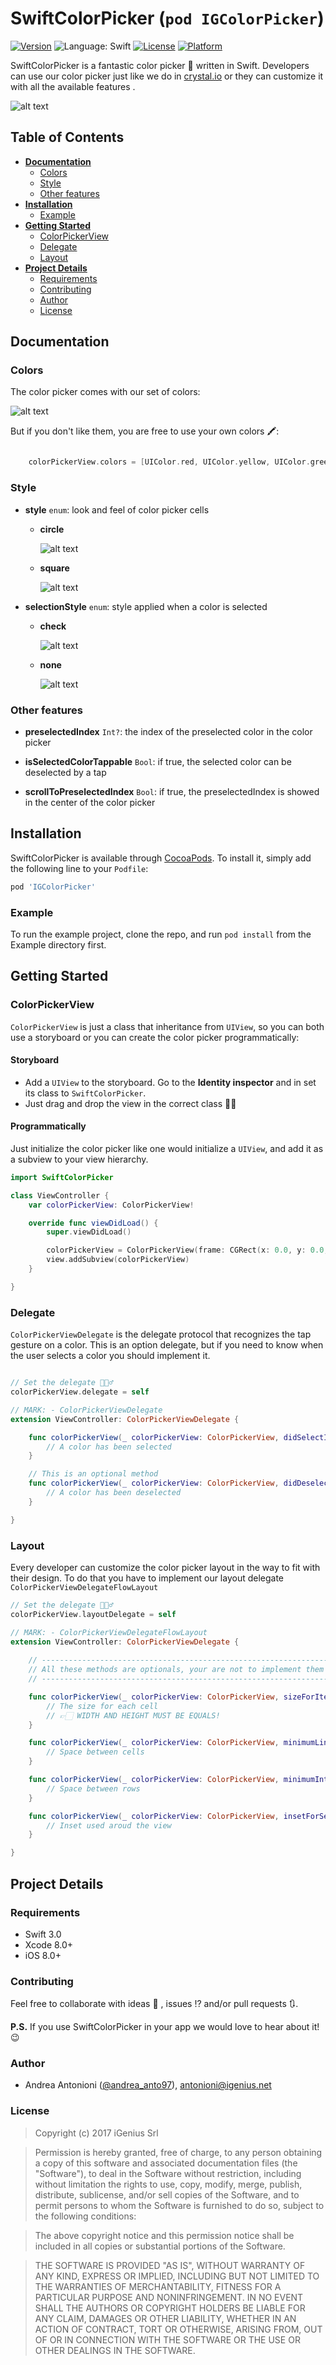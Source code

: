 # SwiftColorPicker (`pod IGColorPicker`)


[![Version](https://img.shields.io/cocoapods/v/SwiftColorPicker.svg?style=flat)](http://cocoapods.org/pods/SwiftColorPicker)
<img src="https://img.shields.io/badge/language-swift-orange.svg" alt="Language: Swift">
[![License](https://img.shields.io/cocoapods/l/SwiftColorPicker.svg?style=flat)](http://cocoapods.org/pods/SwiftColorPicker)
[![Platform](https://img.shields.io/cocoapods/p/SwiftColorPicker.svg?style=flat)](http://cocoapods.org/pods/SwiftColorPicker)

SwiftColorPicker is a fantastic color picker 🎨 written in Swift. Developers can use our color picker just like we do in [crystal.io](https://crystal.io) or they can customize it with all the available features .

![alt text](/Resources/wall-examples.png "Examples")

## Table of Contents
* [**Documentation**](#documentation)
    * [Colors](#colors)
    * [Style](#style)
    * [Other features](#other-features)
* [**Installation**](#installation)
    * [Example](#example)
* [**Getting Started**](#getting-started)
    * [ColorPickerView](#colorpickerview)
    * [Delegate](#delegate)
    * [Layout](#layout)
* [**Project Details**](#project-details)
    * [Requirements](#requirements)
    * [Contributing](#contributing)
    * [Author](#author)
    * [License](#license)

## Documentation
### Colors
The color picker comes with our set of colors:

![alt text](/Resources/Palette.png "Color Palette")

But if you don't like them, you are free to use your own colors 🖍:
```swift

    colorPickerView.colors = [UIColor.red, UIColor.yellow, UIColor.green, UIColor.black]

```

### Style
* **style** ```enum```: look and feel of color picker cells
    * **circle**
    
      ![alt text](/Resources/Circle.png "Circle style")

    * **square**
    
      ![alt text](/Resources/Square.png "Square style")

* **selectionStyle** ```enum```: style applied when a color is selected
    * **check**
      
      ![alt text](/Resources/Check.png "Check selection style")

    * **none**

      ![alt text](/Resources/None.png "None selection style")

### Other features
* **preselectedIndex** ```Int?```: the index of the preselected color in the color picker

* **isSelectedColorTappable** ```Bool```: if true, the selected color can be deselected by a tap

* **scrollToPreselectedIndex** ```Bool```: if true, the preselectedIndex is showed in the center of the color picker


## Installation

SwiftColorPicker is available through [CocoaPods](http://cocoapods.org). To install
it, simply add the following line to your `Podfile`:

```ruby
pod 'IGColorPicker'
```
### Example

To run the example project, clone the repo, and run `pod install` from the Example directory first.

## Getting Started
### ColorPickerView

`ColorPickerView` is just a class that inheritance from `UIView`, so you can both use a storyboard or you can create the color picker programmatically:

#### Storyboard
* Add a `UIView` to the storyboard. Go to the **Identity inspector** and in set its class to `SwiftColorPicker`.
* Just drag and drop the view in the correct class  🤙🏻

#### Programmatically
Just initialize the color picker like one would initialize a `UIView`, and add it as a subview to your view hierarchy.

```swift
import SwiftColorPicker

class ViewController {
    var colorPickerView: ColorPickerView!

    override func viewDidLoad() {
        super.viewDidLoad()

        colorPickerView = ColorPickerView(frame: CGRect(x: 0.0, y: 0.0, width: widthSize, height: heightSize)
        view.addSubview(colorPickerView)
    }

}

```

### Delegate
`ColorPickerViewDelegate` is the delegate protocol that recognizes the tap gesture on a color. This is an option delegate, but if you need to know when the user selects a color you should implement it.

```swift

// Set the delegate 🙋🏻‍♂️
colorPickerView.delegate = self

// MARK: - ColorPickerViewDelegate
extension ViewController: ColorPickerViewDelegate {

    func colorPickerView(_ colorPickerView: ColorPickerView, didSelectItemAt indexPath: IndexPath) {
        // A color has been selected
    }

    // This is an optional method
    func colorPickerView(_ colorPickerView: ColorPickerView, didDeselectItemAt indexPath: IndexPath) {
        // A color has been deselected
    }

}

```

### Layout

Every developer can customize the color picker layout in the way to fit with their design. To do that you have to implement our layout delegate `ColorPickerViewDelegateFlowLayout`

```swift
// Set the delegate 🙋🏻‍♂️
colorPickerView.layoutDelegate = self

// MARK: - ColorPickerViewDelegateFlowLayout
extension ViewController: ColorPickerViewDelegate {
    
    // ------------------------------------------------------------------
    // All these methods are optionals, your are not to implement them 🖖🏻
    // ------------------------------------------------------------------

    func colorPickerView(_ colorPickerView: ColorPickerView, sizeForItemAt indexPath: IndexPath) -> CGSize {
        // The size for each cell
        // 👉🏻 WIDTH AND HEIGHT MUST BE EQUALS!
    }

    func colorPickerView(_ colorPickerView: ColorPickerView, minimumLineSpacingForSectionAt section: Int) -> CGFloat {
        // Space between cells
    }

    func colorPickerView(_ colorPickerView: ColorPickerView, minimumInteritemSpacingForSectionAt section: Int) -> CGFloat {
        // Space between rows
    }

    func colorPickerView(_ colorPickerView: ColorPickerView, insetForSectionAt section: Int) -> UIEdgeInsets {
        // Inset used aroud the view
    }

}

```

## Project Details

### Requirements
 * Swift 3.0
 * Xcode 8.0+
 * iOS 8.0+

### Contributing
Feel free to collaborate with ideas 💭 , issues ⁉️ and/or pull requests 🔃.

**P.S.** If you use SwiftColorPicker in your app we would love to hear about it! 😉

### Author

* Andrea Antonioni ([@andrea_anto97](https://twitter.com/andrea_anto97)), antonioni@igenius.net 

### License

> Copyright (c) 2017 iGenius Srl

> Permission is hereby granted, free of charge, to any person obtaining a copy
> of this software and associated documentation files (the "Software"), to deal
> in the Software without restriction, including without limitation the rights
> to use, copy, modify, merge, publish, distribute, sublicense, and/or sell
> copies of the Software, and to permit persons to whom the Software is
> furnished to do so, subject to the following conditions:

> The above copyright notice and this permission notice shall be included in
> all copies or substantial portions of the Software.

> THE SOFTWARE IS PROVIDED "AS IS", WITHOUT WARRANTY OF ANY KIND, EXPRESS OR
> IMPLIED, INCLUDING BUT NOT LIMITED TO THE WARRANTIES OF MERCHANTABILITY,
> FITNESS FOR A PARTICULAR PURPOSE AND NONINFRINGEMENT. IN NO EVENT SHALL THE
> AUTHORS OR COPYRIGHT HOLDERS BE LIABLE FOR ANY CLAIM, DAMAGES OR OTHER
> LIABILITY, WHETHER IN AN ACTION OF CONTRACT, TORT OR OTHERWISE, ARISING FROM,
> OUT OF OR IN CONNECTION WITH THE SOFTWARE OR THE USE OR OTHER DEALINGS IN
> THE SOFTWARE.
